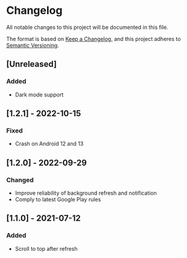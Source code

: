 # Changelog
All notable changes to this project will be documented in this file.

The format is based on [Keep a Changelog](https://keepachangelog.com/en/1.0.0/),
and this project adheres to [Semantic Versioning](https://semver.org/spec/v2.0.0.html).

## [Unreleased]
### Added
- Dark mode support

## [1.2.1] - 2022-10-15
### Fixed
- Crash on Android 12 and 13

## [1.2.0] - 2022-09-29
### Changed
- Improve reliability of background refresh and notification
- Comply to latest Google Play rules

## [1.1.0] - 2021-07-12
### Added
- Scroll to top after refresh
